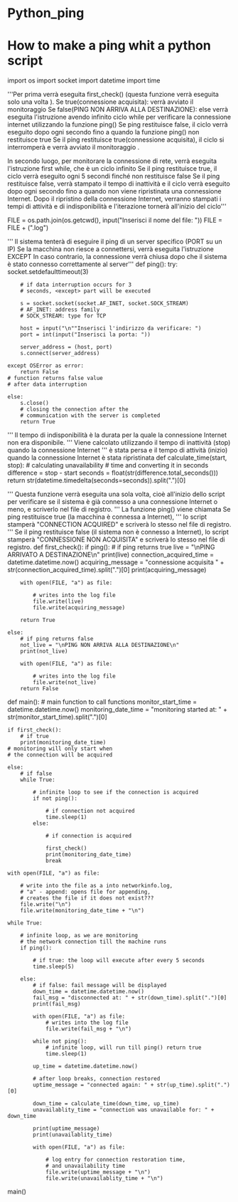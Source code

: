 # Python_ping
# How to make a ping whit a python script


import os
import socket
import datetime
import time

'''Per prima verrà eseguita first_check() (questa funzione verrà eseguita solo una volta ). 
   Se true(connessione acquisita): verrà avviato il monitoraggio Se false(PING NON ARRIVA ALLA DESTINAZIONE): 
   else verrà eseguita l'istruzione avendo infinito ciclo while per verificare la connessione internet utilizzando la funzione ping() Se ping restituisce false, 
   il ciclo verrà eseguito dopo ogni secondo fino a quando la funzione ping() non restituisce true Se il ping restituisce true(connessione acquisita), il ciclo si interromperà e verrà avviato il monitoraggio .
   
   In secondo luogo, per monitorare la connessione di rete, verrà eseguita l'istruzione first while, che è un ciclo infinito Se il ping restituisce true, 
   il ciclo verrà eseguito ogni 5 secondi finché non restituisce false Se il ping restituisce false, verrà stampato il tempo di inattività e il ciclo verrà eseguito dopo ogni secondo 
   fino a quando non viene ripristinata una connessione Internet. 
   Dopo il ripristino della connessione Internet, verranno stampati i tempi di attività e di indisponibilità e l'iterazione tornerà all'inizio del ciclo'''

FILE = os.path.join(os.getcwd(), input("Inserisci il nome del file: "))
FILE = FILE + (".log")


''' Il sistema tenterà di eseguire il ping di un server specifico (PORT su un IP) Se la macchina non riesce a connettersi,
verrà eseguita l'istruzione EXCEPT In caso contrario, la connessione verrà chiusa dopo che il sistema
è stato connesso correttamente al server'''
def ping():
    try:
        socket.setdefaulttimeout(3)

        # if data interruption occurs for 3
        # seconds, <except> part will be executed

        s = socket.socket(socket.AF_INET, socket.SOCK_STREAM)
        # AF_INET: address family
        # SOCK_STREAM: type for TCP

        host = input("\n""Inserisci l'indirizzo da verificare: ")
        port = int(input("Inserisci la porta: "))

        server_address = (host, port)
        s.connect(server_address)

    except OSError as error:
        return False
    # function returns false value
    # after data interruption

    else:
        s.close()
        # closing the connection after the
        # communication with the server is completed
        return True


''' Il tempo di indisponibilità è la durata per la quale la connessione Internet non era disponibile.
''' Viene calcolato utilizzando il tempo di inattività (stop) quando la connessione Internet
''' è stata persa e il tempo di attività (inizio) quando la connessione Internet è stata ripristinata
def calculate_time(start, stop):
    # calculating unavailability
    # time and converting it in seconds
    difference = stop - start
    seconds = float(str(difference.total_seconds()))
    return str(datetime.timedelta(seconds=seconds)).split(".")[0]


''' Questa funzione verrà eseguita una sola volta, cioè all'inizio dello script per verificare se il sistema è già connesso a una connessione Internet o meno, e scriverlo nel file di registro.
''' La funzione ping() viene chiamata Se ping restituisce true (la macchina è connessa a Internet),
''' lo script stamperà "CONNECTION ACQUIRED" e scriverà lo stesso nel file di registro.
''' Se il ping restituisce false (il sistema non è connesso a Internet), lo script stamperà "CONNESSIONE NON ACQUISITA" e scriverà lo stesso nel file di registro.
def first_check():
    if ping():
        # if ping returns true
        live = "\nPING ARRIVATO A DESTINAZIONE\n"
        print(live)
        connection_acquired_time = datetime.datetime.now()
        acquiring_message = "connessione acquisita " + \
                            str(connection_acquired_time).split(".")[0]
        print(acquiring_message)

        with open(FILE, "a") as file:

            # writes into the log file
            file.write(live)
            file.write(acquiring_message)

        return True

    else:
        # if ping returns false
        not_live = "\nPING NON ARRIVA ALLA DESTINAZIONE\n"
        print(not_live)

        with open(FILE, "a") as file:

            # writes into the log file
            file.write(not_live)
        return False


def main():
    # main function to call functions
    monitor_start_time = datetime.datetime.now()
    monitoring_date_time = "monitoring started at: " + \
                           str(monitor_start_time).split(".")[0]

    if first_check():
        # if true
        print(monitoring_date_time)
    # monitoring will only start when
    # the connection will be acquired

    else:
        # if false
        while True:

            # infinite loop to see if the connection is acquired
            if not ping():

                # if connection not acquired
                time.sleep(1)
            else:

                # if connection is acquired

                first_check()
                print(monitoring_date_time)
                break

    with open(FILE, "a") as file:

        # write into the file as a into networkinfo.log,
        # "a" - append: opens file for appending,
        # creates the file if it does not exist???
        file.write("\n")
        file.write(monitoring_date_time + "\n")

    while True:

        # infinite loop, as we are monitoring
        # the network connection till the machine runs
        if ping():

            # if true: the loop will execute after every 5 seconds
            time.sleep(5)

        else:
            # if false: fail message will be displayed
            down_time = datetime.datetime.now()
            fail_msg = "disconnected at: " + str(down_time).split(".")[0]
            print(fail_msg)

            with open(FILE, "a") as file:
                # writes into the log file
                file.write(fail_msg + "\n")

            while not ping():
                # infinite loop, will run till ping() return true
                time.sleep(1)

            up_time = datetime.datetime.now()

            # after loop breaks, connection restored
            uptime_message = "connected again: " + str(up_time).split(".")[0]

            down_time = calculate_time(down_time, up_time)
            unavailablity_time = "connection was unavailable for: " + down_time

            print(uptime_message)
            print(unavailablity_time)

            with open(FILE, "a") as file:

                # log entry for connection restoration time,
                # and unavailability time
                file.write(uptime_message + "\n")
                file.write(unavailablity_time + "\n")


main()



